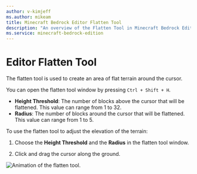 ```yaml
---
author: v-kimjeff
ms.author: mikeam
title: Minecraft Bedrock Editor Flatten Tool
description: "An overview of the Flatten Tool in Minecraft Bedrock Editor"
ms.service: minecraft-bedrock-edition
---
```


# Editor Flatten Tool

The flatten tool is used to create an area of flat terrain around the cursor.

You can open the flatten tool window by pressing `Ctrl + Shift + H`. 

- **Height Threshold**: The number of blocks above the cursor that will be flattened. This value can range from 1 to 32.
- **Radius**: The number of blocks around the cursor that will be flattened. This value can range from 1 to 5.

To use the flatten tool to adjust the elevation of the terrain:

1. Choose the **Height Threshold** and the **Radius** in the flatten tool window.

1. Click and drag the cursor along the ground.

![Animation of the flatten tool.](Media/editor_flatten_tool.gif)
